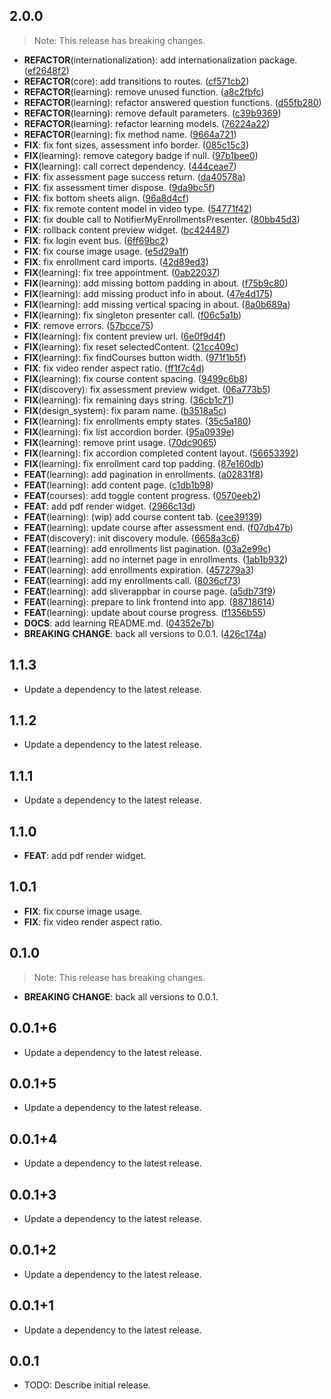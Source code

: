 ## 2.0.0

> Note: This release has breaking changes.

 - **REFACTOR**(internationalization): add internationalization package. ([ef2648f2](https://github.com/qcx/chimera/commit/ef2648f27c9aba3dc136ac5b5ed6fec3e235bf7c))
 - **REFACTOR**(core): add transitions to routes. ([cf571cb2](https://github.com/qcx/chimera/commit/cf571cb2d7149eb4c3da3d9c1f7510c3d38c6331))
 - **REFACTOR**(learning): remove unused function. ([a8c2fbfc](https://github.com/qcx/chimera/commit/a8c2fbfca1d8c60c045c1c76601c56aa127a50f0))
 - **REFACTOR**(learning): refactor answered question functions. ([d55fb280](https://github.com/qcx/chimera/commit/d55fb280a184114bf0ac9a85e2554f5d8cb313ec))
 - **REFACTOR**(learning): remove default parameters. ([c39b9369](https://github.com/qcx/chimera/commit/c39b9369d1139ffb3b29e5e591eb8bc8d2c45c24))
 - **REFACTOR**(learning): refactor learning models. ([76224a22](https://github.com/qcx/chimera/commit/76224a2208648a68189c16abaed2111d967bfa16))
 - **REFACTOR**(learning): fix method name. ([9664a721](https://github.com/qcx/chimera/commit/9664a721c4d0ca24a638bb7741775a64cc608b02))
 - **FIX**: fix font sizes, assessment info border. ([085c15c3](https://github.com/qcx/chimera/commit/085c15c3a5e85b79a0dd45d1fdce9ee3b1e4728e))
 - **FIX**(learning): remove category badge if null. ([97b1bee0](https://github.com/qcx/chimera/commit/97b1bee0a032d0e02e861b94479d7b0a9e9da97b))
 - **FIX**(learning): call correct dependency. ([444ceae7](https://github.com/qcx/chimera/commit/444ceae743070e0c105565b996f67844db58ec90))
 - **FIX**: fix assessment page success return. ([da40578a](https://github.com/qcx/chimera/commit/da40578abb47bcdb63e3166957a4a22cb270daf5))
 - **FIX**: fix assessment timer dispose. ([9da9bc5f](https://github.com/qcx/chimera/commit/9da9bc5f42100a505e9e79742d0a9fb466f0b308))
 - **FIX**: fix bottom sheets align. ([96a8d4cf](https://github.com/qcx/chimera/commit/96a8d4cf8ebea3d947b5f62048e800e769469a47))
 - **FIX**: fix remote content model in video type. ([54771f42](https://github.com/qcx/chimera/commit/54771f42add2871fe73475cadefe323ade19da6a))
 - **FIX**: fix double call to NotifierMyEnrollmentsPresenter. ([80bb45d3](https://github.com/qcx/chimera/commit/80bb45d3558cfa66888452fb76028e96a7229b8a))
 - **FIX**: rollback content preview widget. ([bc424487](https://github.com/qcx/chimera/commit/bc4244877a628f1956fbf77879349a540b3fa1f2))
 - **FIX**: fix login event bus. ([6ff69bc2](https://github.com/qcx/chimera/commit/6ff69bc2076e8a5f8c272eb05b660d5faf15e72e))
 - **FIX**: fix course image usage. ([e5d29a1f](https://github.com/qcx/chimera/commit/e5d29a1f5a8489a1e3805c364a04e129c5d3c017))
 - **FIX**: fix enrollment card imports. ([42d89ed3](https://github.com/qcx/chimera/commit/42d89ed357635387c2bc5e38e24bf4957355bca9))
 - **FIX**(learning): fix tree appointment. ([0ab22037](https://github.com/qcx/chimera/commit/0ab22037ea30a5319f6fc1a41d2e157ea00daa0a))
 - **FIX**(learning): add missing bottom padding in about. ([f75b9c80](https://github.com/qcx/chimera/commit/f75b9c805730aee49579362424447d0f0677cd24))
 - **FIX**(learning): add missing product info in about. ([47e4d175](https://github.com/qcx/chimera/commit/47e4d17588d73eb5f6ebe3a317f33a9cfee688e0))
 - **FIX**(learning): add missing vertical spacing in about. ([8a0b689a](https://github.com/qcx/chimera/commit/8a0b689a5014dd96104ace03476bab8fea93ed57))
 - **FIX**(learning): fix singleton presenter call. ([f06c5a1b](https://github.com/qcx/chimera/commit/f06c5a1b80f8acc1859ebfbd4bdfc0fc8961d7e6))
 - **FIX**: remove errors. ([57bcce75](https://github.com/qcx/chimera/commit/57bcce75a2c5ede63abfe37de80dd07501cada83))
 - **FIX**(learning): fix content preview url. ([6e0f9d4f](https://github.com/qcx/chimera/commit/6e0f9d4f6d048793b97cbea59a67a819cf36c39c))
 - **FIX**(learning): fix reset selectedContent. ([21cc409c](https://github.com/qcx/chimera/commit/21cc409cfb1de3beb6451301acb12d1c89d79d4b))
 - **FIX**(learning): fix findCourses button width. ([971f1b5f](https://github.com/qcx/chimera/commit/971f1b5f884e8947326aa9be492a31f14c888967))
 - **FIX**: fix video render aspect ratio. ([ff1f7c4d](https://github.com/qcx/chimera/commit/ff1f7c4df258f37e96c3afb5b165928700dc45cd))
 - **FIX**(learning): fix course content spacing. ([9499c6b8](https://github.com/qcx/chimera/commit/9499c6b82f29a078241e4f0374f9be40f94b4b7f))
 - **FIX**(discovery): fix assessment preview widget. ([06a773b5](https://github.com/qcx/chimera/commit/06a773b53094e53e692b7198b6fcb983de3fe6ec))
 - **FIX**(learning): fix remaining days string. ([36cb1c71](https://github.com/qcx/chimera/commit/36cb1c71d012bd41dd276e9e6a22367b1b814757))
 - **FIX**(design_system): fix param name. ([b3518a5c](https://github.com/qcx/chimera/commit/b3518a5c8ce301e1321d1571fada6449effda17d))
 - **FIX**(learning): fix enrollments empty states. ([35c5a180](https://github.com/qcx/chimera/commit/35c5a1806f6aa4306194dc65e11554a45c06818f))
 - **FIX**(learning): fix list accordion border. ([95a0939e](https://github.com/qcx/chimera/commit/95a0939eda83622e1464e1e30607fd07fccad353))
 - **FIX**(learning): remove print usage. ([70dc9065](https://github.com/qcx/chimera/commit/70dc90656b7f02d32bed50e6f0fda5c5b80da643))
 - **FIX**(learning): fix accordion completed content layout. ([56653392](https://github.com/qcx/chimera/commit/566533920c46a10e9c4089c93edc64296086e331))
 - **FIX**(learning): fix enrollment card top padding. ([87e160db](https://github.com/qcx/chimera/commit/87e160db491027223cf963d03612faf5588bc1da))
 - **FEAT**(learning): add pagination in enrollments. ([a02831f8](https://github.com/qcx/chimera/commit/a02831f8cc85d083f6faaa0800eb7817ef4de32a))
 - **FEAT**(learning): add content page. ([c1db1b98](https://github.com/qcx/chimera/commit/c1db1b988fd06de0d7c9557f0f84751e0386a97a))
 - **FEAT**(courses): add toggle content progress. ([0570eeb2](https://github.com/qcx/chimera/commit/0570eeb26b21ef95fd8e02d72ecf72daacf6a8e8))
 - **FEAT**: add pdf render widget. ([2966c13d](https://github.com/qcx/chimera/commit/2966c13d7c86d25bd26b70160bb737e248dec1c0))
 - **FEAT**(learning): (wip) add course content tab. ([cee39139](https://github.com/qcx/chimera/commit/cee39139f325c9da634832905ac48b657b188159))
 - **FEAT**(learning): update course after assessment end. ([f07db47b](https://github.com/qcx/chimera/commit/f07db47be729ef79dc428f21b49f017337a47354))
 - **FEAT**(discovery): init discovery module. ([6658a3c6](https://github.com/qcx/chimera/commit/6658a3c6b46debbe9a8245d7349eb907c4029763))
 - **FEAT**(learning): add enrollments list pagination. ([03a2e99c](https://github.com/qcx/chimera/commit/03a2e99cc2e0403e5d244aa9caa3cca82d128877))
 - **FEAT**(learning): add no internet page in enrollments. ([1ab1b932](https://github.com/qcx/chimera/commit/1ab1b93279ba6e4ac50bd05b35c638d1788696ae))
 - **FEAT**(learning): add enrollments expiration. ([457279a3](https://github.com/qcx/chimera/commit/457279a3677c95a3c977342982df3ed50ab18b28))
 - **FEAT**(learning): add my enrollments call. ([8036cf73](https://github.com/qcx/chimera/commit/8036cf731522c989ae36b982158288c5c0c47e19))
 - **FEAT**(learning): add sliverappbar in course page. ([a5db73f9](https://github.com/qcx/chimera/commit/a5db73f98a78e4f69f0acb7ba1b52257c42c7326))
 - **FEAT**(learning): prepare to link frontend into app. ([88718614](https://github.com/qcx/chimera/commit/88718614408d2123349f4a5001776683f06d407d))
 - **FEAT**(learning): update about course progress. ([f1356b55](https://github.com/qcx/chimera/commit/f1356b55c2ca34655da19016bd46501beb438a88))
 - **DOCS**: add learning README.md. ([04352e7b](https://github.com/qcx/chimera/commit/04352e7b85915224c697801d160f27bbe46fc786))
 - **BREAKING** **CHANGE**: back all versions to 0.0.1. ([426c174a](https://github.com/qcx/chimera/commit/426c174ae5ecf465b1e53d5fa3278fc3948c4c74))

## 1.1.3

 - Update a dependency to the latest release.

## 1.1.2

 - Update a dependency to the latest release.

## 1.1.1

 - Update a dependency to the latest release.

## 1.1.0

 - **FEAT**: add pdf render widget.

## 1.0.1

 - **FIX**: fix course image usage.
 - **FIX**: fix video render aspect ratio.

## 0.1.0

> Note: This release has breaking changes.

 - **BREAKING** **CHANGE**: back all versions to 0.0.1.

## 0.0.1+6

 - Update a dependency to the latest release.

## 0.0.1+5

 - Update a dependency to the latest release.

## 0.0.1+4

 - Update a dependency to the latest release.

## 0.0.1+3

 - Update a dependency to the latest release.

## 0.0.1+2

 - Update a dependency to the latest release.

## 0.0.1+1

 - Update a dependency to the latest release.

## 0.0.1

* TODO: Describe initial release.
